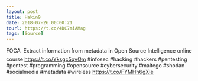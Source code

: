 ```yaml
---
layout: post
title: Hakin9
date: 2018-07-26 00:00:21
tourl: https://t.co/4DC7miAMag
tags: [Source]
---
```

FOCA  Extract information from metadata in Open Source Intelligence online course https://t.co/Yksgc5qvQm #infosec #hacking #hackers #pentesting #pentest #programming #opensource #cybersecurity #maltego #shodan #socialmedia  #metadata #wireless https://t.co/FYMHh6gXIe